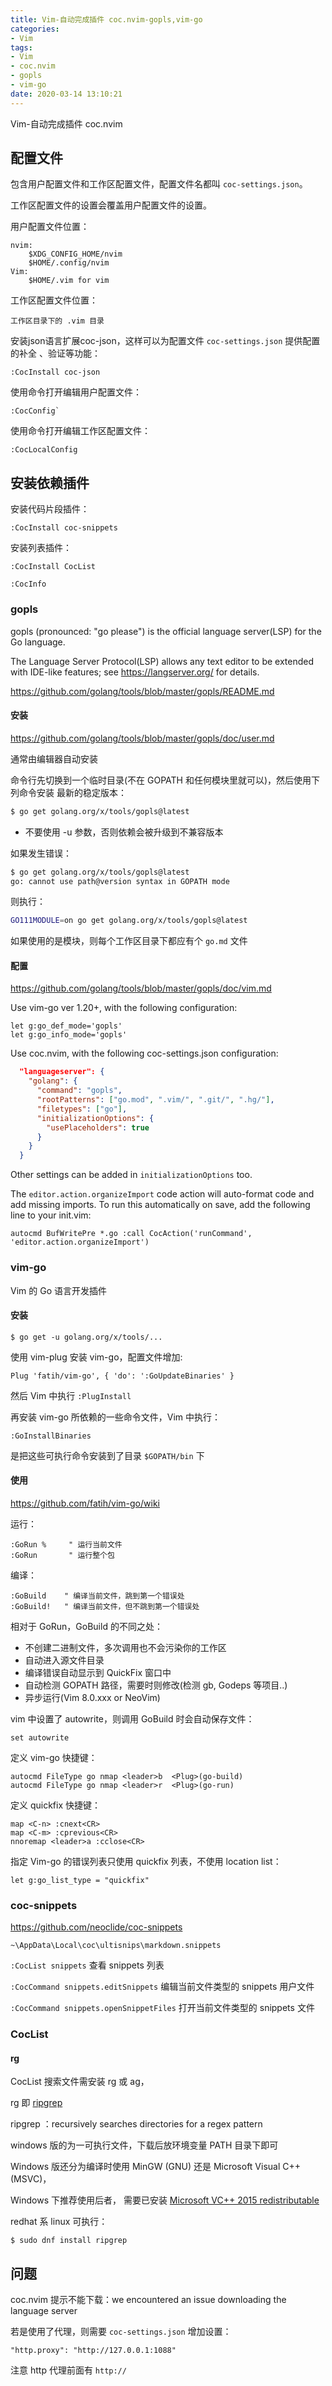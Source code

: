 ```yaml
---
title: Vim-自动完成插件 coc.nvim-gopls,vim-go
categories:
- Vim
tags:
- Vim
- coc.nvim
- gopls
- vim-go
date: 2020-03-14 13:10:21
---
```


Vim-自动完成插件 coc.nvim

<!--more-->

## 配置文件

包含用户配置文件和工作区配置文件，配置文件名都叫 `coc-settings.json`。

工作区配置文件的设置会覆盖用户配置文件的设置。

用户配置文件位置：

    nvim:
        $XDG_CONFIG_HOME/nvim
        $HOME/.config/nvim
    Vim:
        $HOME/.vim for vim

工作区配置文件位置：

    工作区目录下的 .vim 目录

安装json语言扩展coc-json，这样可以为配置文件 `coc-settings.json` 提供配置的补全
、验证等功能：
```vim
:CocInstall coc-json
```

使用命令打开编辑用户配置文件：
```vim
:CocConfig`
```

使用命令打开编辑工作区配置文件：
```vim
:CocLocalConfig
```

## 安装依赖插件

安装代码片段插件：
```vim
:CocInstall coc-snippets
```

安装列表插件：
```vim
:CocInstall CocList
```

```vim
:CocInfo
```


### gopls

gopls (pronounced: "go please") is the official language server(LSP) for the Go language.

The Language Server Protocol(LSP) allows any text editor to be extended with IDE-like features;
see https://langserver.org/ for details.

https://github.com/golang/tools/blob/master/gopls/README.md

#### 安装

https://github.com/golang/tools/blob/master/gopls/doc/user.md

通常由编辑器自动安装

命令行先切换到一个临时目录(不在 GOPATH 和任何模块里就可以)，然后使用下列命令安装
最新的稳定版本：
```bash
$ go get golang.org/x/tools/gopls@latest
```
* 不要使用 -u 参数，否则依赖会被升级到不兼容版本

如果发生错误：
```bash
$ go get golang.org/x/tools/gopls@latest
go: cannot use path@version syntax in GOPATH mode
```
则执行：
```bash
GO111MODULE=on go get golang.org/x/tools/gopls@latest
```

如果使用的是模块，则每个工作区目录下都应有个 `go.md` 文件

#### 配置

https://github.com/golang/tools/blob/master/gopls/doc/vim.md

Use vim-go ver 1.20+, with the following configuration:
```vim
let g:go_def_mode='gopls'
let g:go_info_mode='gopls'
```

Use coc.nvim, with the following coc-settings.json configuration:
```json
  "languageserver": {
    "golang": {
      "command": "gopls",
      "rootPatterns": ["go.mod", ".vim/", ".git/", ".hg/"],
      "filetypes": ["go"],
      "initializationOptions": {
        "usePlaceholders": true
      }
    }
  }
```

Other settings can be added in `initializationOptions` too.

The `editor.action.organizeImport` code action will auto-format code and add missing imports.
To run this automatically on save, add the following line to your init.vim:
```vim
autocmd BufWritePre *.go :call CocAction('runCommand', 'editor.action.organizeImport')
```

### vim-go

Vim 的 Go 语言开发插件

#### 安装

```
$ go get -u golang.org/x/tools/...
```

使用 vim-plug 安装 vim-go，配置文件增加:
```vim
Plug 'fatih/vim-go', { 'do': ':GoUpdateBinaries' }
```
然后 Vim 中执行 `:PlugInstall`

再安装 vim-go 所依赖的一些命令文件，Vim 中执行：
```vim
:GoInstallBinaries
```
是把这些可执行命令安装到了目录 `$GOPATH/bin` 下

#### 使用

https://github.com/fatih/vim-go/wiki

运行：
```vim
:GoRun %     " 运行当前文件
:GoRun       " 运行整个包
```

编译：
```
:GoBuild    " 编译当前文件，跳到第一个错误处
:GoBuild!   " 编译当前文件，但不跳到第一个错误处
```

相对于 GoRun，GoBuild 的不同之处：
* 不创建二进制文件，多次调用也不会污染你的工作区
* 自动进入源文件目录
* 编译错误自动显示到 QuickFix 窗口中
* 自动检测 GOPATH 路径，需要时则修改(检测 gb, Godeps 等项目..)
* 异步运行(Vim 8.0.xxx or NeoVim)

vim 中设置了 autowrite，则调用 GoBuild 时会自动保存文件：
```vim
set autowrite
```

定义 vim-go 快捷键：
```
autocmd FileType go nmap <leader>b  <Plug>(go-build)
autocmd FileType go nmap <leader>r  <Plug>(go-run)
```

定义 quickfix 快捷键：
```
map <C-n> :cnext<CR>
map <C-m> :cprevious<CR>
nnoremap <leader>a :cclose<CR>
```

指定 Vim-go 的错误列表只使用 quickfix 列表，不使用 location list：
```vim
let g:go_list_type = "quickfix"
```

### coc-snippets

https://github.com/neoclide/coc-snippets

`~\AppData\Local\coc\ultisnips\markdown.snippets`

`:CocList snippets` 查看 snippets 列表

`:CocCommand snippets.editSnippets` 编辑当前文件类型的 snippets 用户文件

`:CocCommand snippets.openSnippetFiles` 打开当前文件类型的 snippets 文件


### CocList

#### rg

CocList 搜索文件需安装 rg 或 ag，

rg 即 [ripgrep](https://github.com/BurntSushi/ripgrep)

ripgrep ：recursively searches directories for a regex pattern

windows 版的为一可执行文件，下载后放环境变量 PATH 目录下即可

Windows 版还分为编译时使用 MinGW (GNU) 还是 Microsoft Visual C++ (MSVC)，

Windows 下推荐使用后者， 需要已安装 [Microsoft VC++ 2015 redistributable](https://www.microsoft.com/en-us/download/details.aspx?id=48145)

redhat 系 linux 可执行：
```
$ sudo dnf install ripgrep
```

## 问题

coc.nvim 提示不能下载：we encountered an issue downloading the language server

若是使用了代理，则需要 `coc-settings.json` 增加设置：

    "http.proxy": "http://127.0.0.1:1088"

注意 http 代理前面有 `http://`
